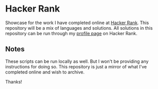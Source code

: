 # Hacker Rank

Showcase for the work I have completed online at [Hacker Rank](https://www.hackerrank.com). This repository will be a mix of languages and solutions. All solutions in this repository can be run through my [profile page](https://www.hackerrank.com/joshminnich) on Hacker Rank.

## Notes

These scripts can be run locally as well. But I won't be providing any instructions for doing so. This repository is just a mirror of what I've completed online and wish to archive.

Thanks!
